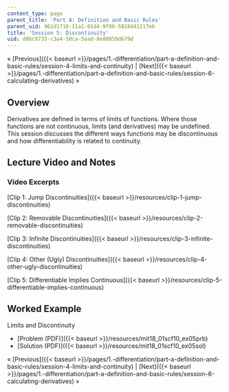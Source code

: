 ```yaml
---
content_type: page
parent_title: 'Part A: Definition and Basic Rules'
parent_uid: 962d1716-11a1-01d4-9f86-5818d41217eb
title: 'Session 5: Discontinuity'
uid: d0bc8735-c3a4-50ca-5aad-8ed8059d679d
---
```


« [Previous]({{< baseurl >}}/pages/1.-differentiation/part-a-definition-and-basic-rules/session-4-limits-and-continuity) | [Next]({{< baseurl >}}/pages/1.-differentiation/part-a-definition-and-basic-rules/session-6-calculating-derivatives) »

Overview
--------

Derivatives are defined in terms of limits of functions. Where those functions are not continuous, limits (and derivatives) may be undefined. This session discusses the different ways functions may be discontinuous and how differentiability is related to continuity.

Lecture Video and Notes
-----------------------

### Video Excerpts

[Clip 1: Jump Discontinuities]({{< baseurl >}}/resources/clip-1-jump-discontinuities)

[Clip 2: Removable Discontinuities]({{< baseurl >}}/resources/clip-2-removable-discontinuities)

[Clip 3: Infinite Discontinuities]({{< baseurl >}}/resources/clip-3-infinite-discontinuities)

[Clip 4: Other (Ugly) Discontinuities]({{< baseurl >}}/resources/clip-4-other-ugly-discontinuities)

[Clip 5: Differentiable Implies Continuous]({{< baseurl >}}/resources/clip-5-differentiable-implies-continuous)

Worked Example
--------------

Limits and Discontinuity

*   [Problem (PDF)]({{< baseurl >}}/resources/mit18_01scf10_ex05prb)
*   [Solution (PDF)]({{< baseurl >}}/resources/mit18_01scf10_ex05sol)

« [Previous]({{< baseurl >}}/pages/1.-differentiation/part-a-definition-and-basic-rules/session-4-limits-and-continuity) | [Next]({{< baseurl >}}/pages/1.-differentiation/part-a-definition-and-basic-rules/session-6-calculating-derivatives) »